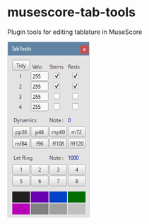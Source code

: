 # musescore-tab-tools
Plugin tools for editing tablature in MuseScore

![01](https://github.com/yonah-ag/musescore-tab-tools/blob/main/images/TabTools.png)
